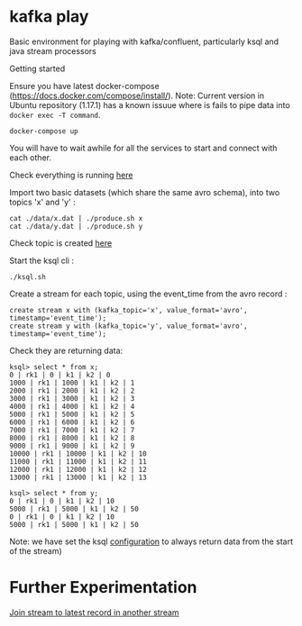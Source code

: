 # kafka play

Basic environment for playing with kafka/confluent, particularly ksql and java stream processors

Getting started

Ensure you have latest docker-compose (https://docs.docker.com/compose/install/).
Note: Current version in Ubuntu repository (1.17.1) has a known issuue where is fails to pipe data into `docker exec -T command`.

```
docker-compose up
```

You will have to wait awhile for all the services to start and connect with each other.

Check everything is running [here](http://localhost:9021) 


Import two basic datasets (which share the same avro schema), into two topics 'x' and 'y' :

```
cat ./data/x.dat | ./produce.sh x
cat ./data/y.dat | ./produce.sh y
```

Check topic is created [here](http://localhost:9021/management/topics)

Start the ksql cli :

```
./ksql.sh
```

Create a stream for each topic, using the event_time from the avro record :

```
create stream x with (kafka_topic='x', value_format='avro', timestamp='event_time');
create stream y with (kafka_topic='y', value_format='avro', timestamp='event_time');
```

Check they are returning data:

```
ksql> select * from x;
0 | rk1 | 0 | k1 | k2 | 0
1000 | rk1 | 1000 | k1 | k2 | 1
2000 | rk1 | 2000 | k1 | k2 | 2
3000 | rk1 | 3000 | k1 | k2 | 3
4000 | rk1 | 4000 | k1 | k2 | 4
5000 | rk1 | 5000 | k1 | k2 | 5
6000 | rk1 | 6000 | k1 | k2 | 6
7000 | rk1 | 7000 | k1 | k2 | 7
8000 | rk1 | 8000 | k1 | k2 | 8
9000 | rk1 | 9000 | k1 | k2 | 9
10000 | rk1 | 10000 | k1 | k2 | 10
11000 | rk1 | 11000 | k1 | k2 | 11
12000 | rk1 | 12000 | k1 | k2 | 12
13000 | rk1 | 13000 | k1 | k2 | 13

ksql> select * from y;
0 | rk1 | 0 | k1 | k2 | 10
5000 | rk1 | 5000 | k1 | k2 | 50
0 | rk1 | 0 | k1 | k2 | 10
5000 | rk1 | 5000 | k1 | k2 | 50

```

Note: we have set the ksql [configuration](./ksql_cli.config) to always return data from the start of the stream)


# Further Experimentation

[Join stream to latest record in another stream](./JOIN_TO_LATEST.md)
